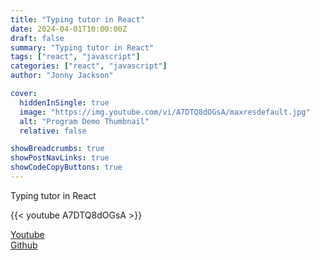 ```yaml
---
title: "Typing tutor in React"
date: 2024-04-01T10:00:00Z
draft: false
summary: "Typing tutor in React"
tags: ["react", "javascript"]
categories: ["react", "javascript"]
author: "Jonny Jackson"

cover:
  hiddenInSingle: true
  image: "https://img.youtube.com/vi/A7DTQ8dOGsA/maxresdefault.jpg"
  alt: "Program Demo Thumbnail"
  relative: false

showBreadcrumbs: true
showPostNavLinks: true
showCodeCopyButtons: true
---
```


Typing tutor in React

{{< youtube A7DTQ8dOGsA >}}

[Youtube](https://www.youtube.com/watch?v=A7DTQ8dOGsA)  
[Github](https://github.com/jonnyjackson26/spring2024USU-cs2610-reactTypingTutor)
